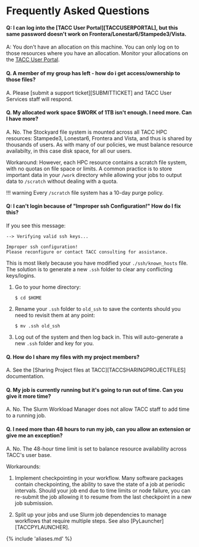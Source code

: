 # Frequently Asked Questions


#### Q: I can log into the [TACC User Portal][TACCUSERPORTAL], but this same password doesn't work on Frontera/Lonestar6/Stampede3/Vista.  

A: You don't have an allocation on this machine.  You can only log on to those resources where you have an allocation.  Monitor your allocations on the [TACC User Portal](https://tacc.utexas.edu/portal/projects).


#### Q. A member of my group has left - how do i get access/ownership to those files?      

A. Please [submit a support ticket][SUBMITTICKET] and TACC User Services staff will respond.

#### Q. My allocated work space $WORK of 1TB isn't enough.  I need more.  Can I have more?

A. No.  The Stockyard file system is mounted across all TACC HPC resources: Stampede3, Lonestar6, Frontera and Vista, and thus is shared by thousands of users.  As with many of our policies, we must balance resource availabilty, in this case disk space, for all our users.  

Workaround: However, each HPC resource contains a scratch file system, with no quotas on file space or limits.  A common practice is to store important data in your `/work` directory while allowing your jobs to output data to `/scratch` without dealing with a quota. 

!!! warning
	Every `/scratch` file system has a 10-day purge policy.   

#### Q: I can't login because of "Improper ssh Configuration!" How do I fix this?

If you see this message:

```
--> Verifying valid ssh keys...

Improper ssh configuration!
Please reconfigure or contact TACC consulting for assistance.
```

This is most likely because you have modified your `./ssh/known_hosts` file.  The solution is to generate a new `.ssh` folder to clear any conflicting keys/logins.

1. Go to your home directory:

    ```cmd-line
    $ cd $HOME
    ```

2. Rename your `.ssh` folder to `old_ssh` to save the contents should you need to revisit them at any point:

    ```cmd-line
    $ mv .ssh old_ssh
    ```

3. Log out of the system and then log back in.  This will auto-generate a new `.ssh` folder and key for you.


#### Q. How do I share my files with my project members?  

A. See the [Sharing Project files at TACC][TACCSHARINGPROJECTFILES] documentation.


#### Q. My job is currently running but it's going to run out of time.  Can you give it more time?

A. No. The Slurm Workload Manager does not allow TACC staff to add time to a running job.

#### Q. I need more than 48 hours to run my job, can you allow an extension or give me an exception?

A. No.  The 48-hour time limit is set to balance resource availability across TACC's user base. 

Workarounds: 

1. Implement checkpointing in your workflow.  Many software packages contain checkpointing, the ability to save the state of a job at periodic intervals.  Should your job end due to time limits or node failure, you can re-submit the job allowing it to resume from the last checkpoint in a new job submission.

1. Split up your jobs and use Slurm job dependencies to manage workflows that require multiple steps.  See also [PyLauncher][TACCPYLAUNCHER].


{% include 'aliases.md' %}

